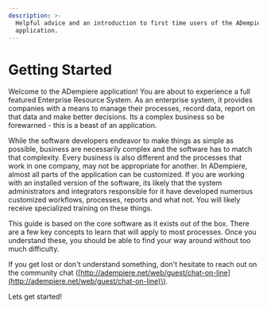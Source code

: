 ```yaml
---
description: >-
  Helpful advice and an introduction to first time users of the ADempiere
  application.
---
```


# Getting Started

Welcome to the ADempiere application! You are about to experience a full featured Enterprise Resource System. As an enterprise system, it provides companies with a means to manage their processes, record data, report on that data and make better decisions. Its a complex business so be forewarned - this is a beast of an application.

While the software developers endeavor to make things as simple as possible, business are necessarily complex and the software has to match that complexity. Every business is also different and the processes that work in one company, may not be appropriate for another. In ADempiere, almost all parts of the application can be customized. If you are working with an installed version of the software, its likely that the system administrators and integrators responsible for it have developed numerous customized workflows, processes, reports and what not. You will likely receive specialized training on these things.

This guide is based on the core software as it exists out of the box. There are a few key concepts to learn that will apply to most processes. Once you understand these, you should be able to find your way around without too much difficulty.

If you get lost or don't understand something, don't hesitate to reach out on the community chat \([http://adempiere.net/web/guest/chat-on-line](http://adempiere.net/web/guest/chat-on-line)\).

Lets get started!

